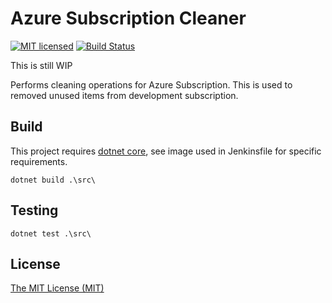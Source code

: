# Azure Subscription Cleaner
[![MIT licensed](https://img.shields.io/badge/license-MIT-blue.svg)](./LICENSE)
[![Build Status](https://jenkins.protacon.cloud/buildStatus/icon?job=www.github.com/azure-subscription-cleaner/master)](https://jenkins.protacon.cloud/blue/organizations/jenkins/www.github.com%2Fazure-subscription-cleaner/activity)

This is still WIP

Performs cleaning operations for Azure Subscription. This is used to removed unused items from development subscription.

## Build
This project requires [dotnet core](https://www.microsoft.com/net/download),
see image used in Jenkinsfile for specific requirements.
```
dotnet build .\src\
```

## Testing
```
dotnet test .\src\
```

## License

[The MIT License (MIT)](LICENSE)